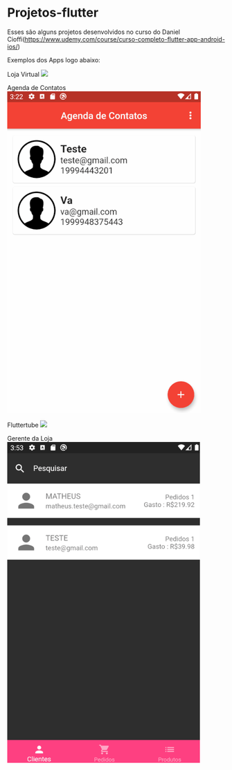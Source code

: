 # Projetos-flutter
Esses são alguns projetos desenvolvidos no curso do Daniel Cioffi(https://www.udemy.com/course/curso-completo-flutter-app-android-ios/)


Exemplos dos Apps logo abaixo:

Loja Virtual
![](loja_virtuak.gif)

Agenda de Contatos
![](agenda_contatos.gif)

Fluttertube
![](fluttertube.gif)

Gerente da Loja
![](gerente_loja.gif)

